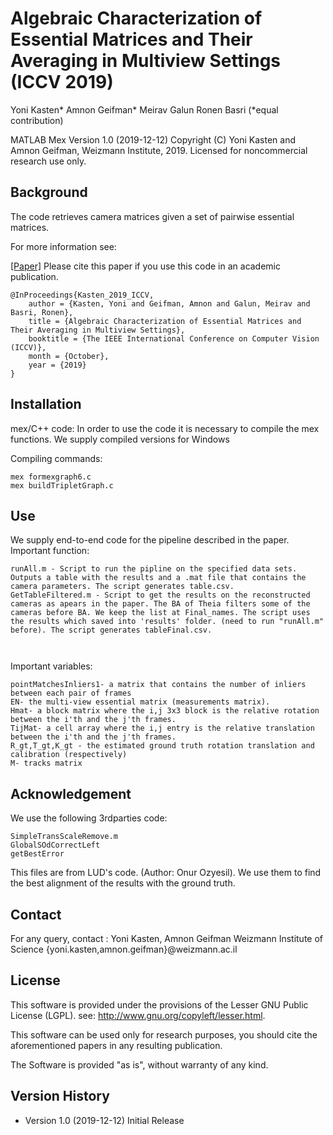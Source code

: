 # Algebraic Characterization of Essential Matrices and Their Averaging in Multiview Settings (ICCV 2019)

Yoni Kasten* Amnon Geifman* Meirav Galun Ronen Basri (*equal contribution)


MATLAB Mex Version 1.0 (2019-12-12)
Copyright (C) Yoni Kasten and Amnon Geifman, Weizmann Institute, 2019.
Licensed for noncommercial research use only.


## Background

The code retrieves camera matrices given a set of pairwise essential matrices.

For more information see:

[[Paper]](http://openaccess.thecvf.com/content_ICCV_2019/papers/Kasten_Algebraic_Characterization_of_Essential_Matrices_and_Their_Averaging_in_Multiview_ICCV_2019_paper.pdf)
Please cite this paper if you use this code in an academic publication.
```
@InProceedings{Kasten_2019_ICCV,
	author = {Kasten, Yoni and Geifman, Amnon and Galun, Meirav and Basri, Ronen},
	title = {Algebraic Characterization of Essential Matrices and Their Averaging in Multiview Settings},
	booktitle = {The IEEE International Conference on Computer Vision (ICCV)},
	month = {October},
	year = {2019}
}
```

## Installation


mex/C++ code:
In order to use the code it is necessary to compile the mex functions.
We supply compiled versions for Windows 

Compiling commands:
```
mex formexgraph6.c
mex buildTripletGraph.c
```



## Use

We supply end-to-end code for the pipeline described in the paper.
Important function:
```
runAll.m - Script to run the pipline on the specified data sets. Outputs a table with the results and a .mat file that contains the camera parameters. The script generates table.csv.
GetTableFiltered.m - Script to get the results on the reconstructed cameras as apears in the paper. The BA of Theia filters some of the cameras before BA. We keep the list at Final_names. The script uses the results which saved into 'results' folder. (need to run "runAll.m" before). The script generates tableFinal.csv.



```
Important variables:

```
pointMatchesInliers1- a matrix that contains the number of inliers between each pair of frames
EN- the multi-view essential matrix (measurements matrix).
Hmat- a block matrix where the i,j 3x3 block is the relative rotation between the i'th and the j'th frames.
TijMat- a cell array where the i,j entry is the relative translation between the i'th and the j'th frames.
R_gt,T_gt,K_gt - the estimated ground truth rotation translation and calibration (respectively)
M- tracks matrix 

```

## Acknowledgement 
We use the following 3rdparties code:
```
SimpleTransScaleRemove.m
GlobalSOdCorrectLeft
getBestError
```
This files are from LUD's code. (Author: Onur Ozyesil). 
We use them to find the best alignment of the results with the ground truth.


## Contact 
For any query, contact : 
Yoni Kasten, Amnon Geifman 
Weizmann Institute of Science
{yoni.kasten,amnon.geifman}@weizmann.ac.il

## License
   This software is provided under the provisions of the Lesser GNU Public License (LGPL). 
   see: http://www.gnu.org/copyleft/lesser.html.

   This software can be used only for research purposes, you should cite
   the aforementioned papers in any resulting publication.

   The Software is provided "as is", without warranty of any kind.




## Version History


* Version 1.0 (2019-12-12)
   Initial Release
